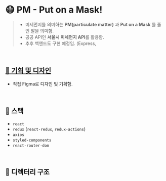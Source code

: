 # 😷 PM - Put on a Mask!

> - 미세먼지를 의미하는 **PM(particulate matter)** 과 **Put on a Mask** 를 줄인 말을 의미함.
> - 공공 API인 **서울시 미세먼지 API**를 활용함.
> - 추후 백엔드도 구현 예정임. (Express,

<br />

## [📝 기획 및 디자인](https://www.figma.com/file/khZCEevpYG7v8kk8BhJL3P/%EB%AF%B8%EC%84%B8%EB%A8%BC%EC%A7%80?node-id=0%3A1)

- 직접 Figma로 디자인 및 기획함.

<br />

## 🚀 스택

- `react`
- `redux` (`react-redux`, `redux-actions`)
- `axios`
- `styled-components`
- `react-router-dom`

<br />

## 📂 디렉터리 구조

<br />
